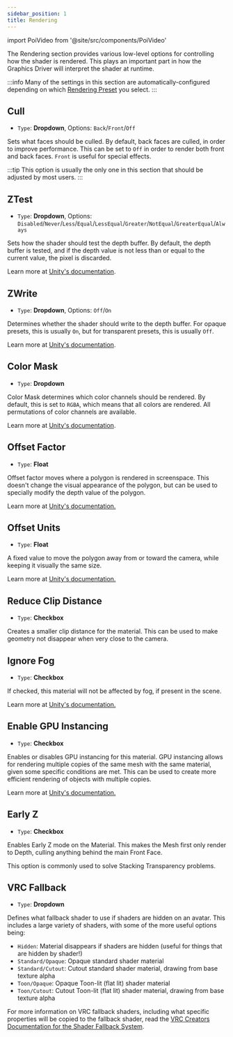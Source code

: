 ```yaml
---
sidebar_position: 1
title: Rendering
---
```

import PoiVideo from '@site/src/components/PoiVideo'

The Rendering section provides various low-level options for controlling how the shader is rendered. This plays an important part in how the Graphics Driver will interpret the shader at runtime.

:::info
Many of the settings in this section are automatically-configured depending on which [Rendering Preset](/docs/general/render-preset.md) you select.
:::

## Cull

- `Type`: **Dropdown**, Options: `Back`/`Front`/`Off`

Sets what faces should be culled. By default, back faces are culled, in order to improve performance. This can be set to `Off` in order to render both front and back faces. `Front` is useful for special effects.

:::tip
This option is usually the only one in this section that should be adjusted by most users.
:::

## ZTest

- `Type`: **Dropdown**, Options: `Disabled`/`Never`/`Less`/`Equal`/`LessEqual`/`Greater`/`NotEqual`/`GreaterEqual`/`Always`

Sets how the shader should test the depth buffer. By default, the depth buffer is tested, and if the depth value is not less than or equal to the current value, the pixel is discarded.

Learn more at [Unity's documentation](https://docs.unity3d.com/Manual/SL-ZTest.html).

## ZWrite

- `Type`: **Dropdown**, Options: `Off`/`On`

Determines whether the shader should write to the depth buffer. For opaque presets, this is usually `On`, but for transparent presets, this is usually `Off`.

Learn more at [Unity's documentation](https://docs.unity3d.com/Manual/SL-ZWrite.html).

## Color Mask

- `Type`: **Dropdown**

Color Mask determines which color channels should be rendered. By default, this is set to `RGBA`, which means that all colors are rendered. All permutations of color channels are available.

Learn more at [Unity's documentation](https://docs.unity3d.com/Manual/SL-ColorMask.html).

## Offset Factor

- `Type`: **Float**

Offset factor moves where a polygon is rendered in screenspace. This doesn't change the visual appearance of the polygon, but can be used to specially modify the depth value of the polygon.

Learn more at [Unity's documentation.](https://docs.unity3d.com/Manual/SL-Offset.html)

## Offset Units

- `Type`: **Float**

A fixed value to move the polygon away from or toward the camera, while keeping it visually the same size.

Learn more at [Unity's documentation.](https://docs.unity3d.com/Manual/SL-Offset.html)

## Reduce Clip Distance

- `Type`: **Checkbox**

Creates a smaller clip distance for the material. This can be used to make geometry not disappear when very close to the camera.

## Ignore Fog

- `Type`: **Checkbox**

If checked, this material will not be affected by fog, if present in the scene.

Learn more at [Unity's documentation.](https://docs.unity3d.com/2018.3/Documentation/Manual/PostProcessing-Fog.html)

## Enable GPU Instancing

- `Type`: **Checkbox**

Enables or disables GPU instancing for this material. GPU instancing allows for rendering multiple copies of the same mesh with the same material, given some specific conditions are met. This can be used to create more efficient rendering of objects with multiple copies.

Learn more at [Unity's documentation.](https://docs.unity3d.com/Manual/GPUInstancing.html)

## Early Z

- `Type`: **Checkbox**

Enables Early Z mode on the Material. This makes the Mesh first only render to Depth, culling anything behind the main Front Face.

This option is commonly used to solve Stacking Transparency problems.

## VRC Fallback

- `Type`: **Dropdown**

Defines what fallback shader to use if shaders are hidden on an avatar. This includes a large variety of shaders, with some of the more useful options being:

- `Hidden`: Material disappears if shaders are hidden (useful for things that are hidden by shader!)
- `Standard/Opaque`: Opaque standard shader material
- `Standard/Cutout`: Cutout standard shader material, drawing from base texture alpha
- `Toon/Opaque`: Opaque Toon-lit (flat lit) shader material
- `Toon/Cutout`: Cutout Toon-lit (flat lit) shader material, drawing from base texture alpha

For more information on VRC fallback shaders, including what specific properties will be copied to the fallback shader, read the [VRC Creators Documentation for the Shader Fallback System](https://creators.vrchat.com/avatars/shader-fallback-system/).
